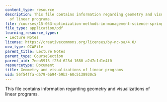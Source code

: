 ```yaml
---
content_type: resource
description: This file contains information regarding geometry and visualizations
  of linear programs.
file: /courses/15-053-optimization-methods-in-management-science-spring-2013/56f54ffad5796b9459b260c5138930c5_MIT15_053S13_lec3.pdf
file_type: application/pdf
learning_resource_types:
- Lecture Notes
license: https://creativecommons.org/licenses/by-nc-sa/4.0/
ocw_type: OCWFile
parent_title: Lecture Notes
parent_type: CourseSection
parent_uid: 7eea5913-f25d-623d-1680-a2d7c1d1e4f0
resourcetype: Document
title: Geometry and visualizations of linear programs
uid: 56f54ffa-d579-6b94-59b2-60c5138930c5
---
```

This file contains information regarding geometry and visualizations of linear programs.